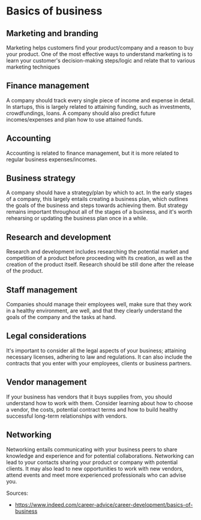 # Basics of business

## Marketing and branding

Marketing helps customers find your product/company and a reason to buy your product. One of the most effective ways to understand marketing is to learn your customer's decision-making steps/logic and relate that to various marketing techniques

## Finance management

A company should track every single piece of income and expense in detail. In startups, this is largely related to attaining funding, such as investments, crowdfundings, loans. A company should also predict future incomes/expenses and plan how to use attained funds.

## Accounting

Accounting is related to finance management, but it is more related to regular business expenses/incomes.

## Business strategy

A company should have a strategy/plan by which to act. In the early stages of a company, this largely entails creating a business plan, which outlines the goals of the business and steps towards achieving them. But strategy remains important throughout all of the stages of a business, and it's worth rehearsing or updating the business plan once in a while.

## Research and development

Research and development includes researching the potential market and competition of a product before proceeding with its creation, as well as the creation of the product itself. Research should be still done after the release of the product.

## Staff management

Companies should manage their employees well, make sure that they work in a healthy environment, are well, and that they clearly understand the goals of the company and the tasks at hand.

## Legal considerations

It's important to consider all the legal aspects of your business; attaining necessary licenses, adhering to law and regulations. It can also include the contracts that you enter with your employees, clients or business partners.

## Vendor management

If your business has vendors that it buys supplies from, you should understand how to work with them. Consider learning about how to choose a vendor, the costs, potential contract terms and how to build healthy successful long-term relationships with vendors.

## Networking

Networking entails communicating with your business peers to share knowledge and experience and for potential collaborations. Networking can lead to your contacts sharing your product or company with potential clients. It may also lead to new opportunities to work with new vendors, attend events and meet more experienced professionals who can advise you.

Sources:

  * https://www.indeed.com/career-advice/career-development/basics-of-business